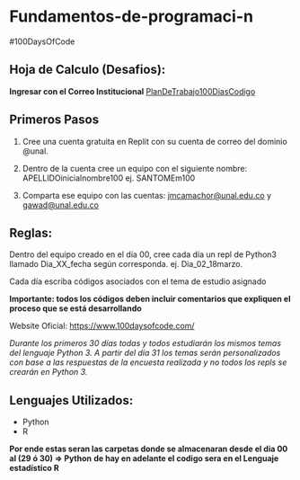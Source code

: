 # Fundamentos-de-programaci-n
#100DaysOfCode

## Hoja de Calculo (Desafios):

**Ingresar con el Correo Institucional**
[PlanDeTrabajo100DiasCodigo](https://docs.google.com/spreadsheets/d/1zOCPx-HGAMvFFdbeVWQXZXKyA1e__B3vchmf2zNdYco/edit#gid=486978206)

## Primeros Pasos
1. Cree una cuenta gratuita en Replit con su cuenta de correo del dominio @unal.

2. Dentro de la cuenta cree un equipo con el siguiente nombre: APELLIDOinicialnombre100 ej. SANTOMEm100

3. Comparta ese equipo con las cuentas: jmcamachor@unal.edu.co y gawad@unal.edu.co

## Reglas:

Dentro del equipo creado en el día 00, cree cada día un repl de Python3 llamado Dia_XX_fecha según corresponda. ej. Dia_02_18marzo.

Cada día escriba códigos asociados con el tema de estudio asignado

**Importante: todos los códigos deben incluir comentarios que expliquen el proceso que se está desarrollando**

Website Oficial: https://www.100daysofcode.com/

*Durante los primeros 30 días todas y todos estudiarán los mismos temas del lenguaje Python 3.*
*A partir del día 31 los temas serán personalizados con base a las respuestas  de la encuesta realizada y*
*no todos los repls se crearán en Python 3.*

## Lenguajes Utilizados:

- Python
- R

**Por ende estas seran las carpetas donde se almacenaran  desde el dia 00 al (29 ó 30) => Python**
**de hay en adelante el codigo sera en el Lenguaje estadístico R**
